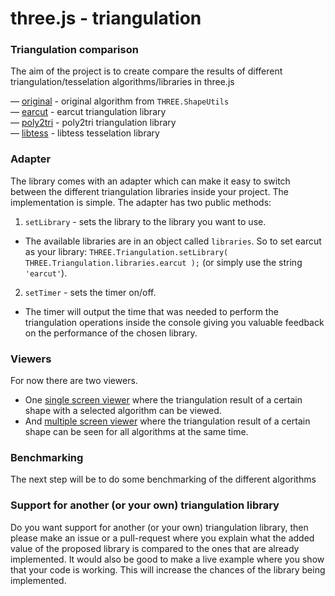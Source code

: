 three.js - triangulation
========

### Triangulation comparison ###

The aim of the project is to create compare the results of different triangulation/tesselation algorithms/libraries in three.js

— [original](https://github.com/mrdoob/three.js/blob/master/src/extras/ShapeUtils.js) - original algorithm from `THREE.ShapeUtils`<br>
— [earcut](https://github.com/mapbox/earcut) - earcut triangulation library<br>
— [poly2tri](https://github.com/r3mi/poly2tri.js) - poly2tri triangulation library<br>
— [libtess](https://github.com/brendankenny/libtess.js/) - libtess tesselation library<br>


### Adapter ###

The library comes with an adapter which can make it easy to switch between the different triangulation libraries inside your project. The implementation is simple.
The adapter has two public methods:

1. `setLibrary` - sets the library to the library you want to use.
  * The available libraries are in an object called `libraries`. So to set earcut as your library: `THREE.Triangulation.setLibrary( THREE.Triangulation.libraries.earcut );` (or  simply use the string `'earcut'`).

2. `setTimer` - sets the timer on/off.
  * The timer will output the time that was needed to perform the triangulation operations inside the console giving you valuable feedback on the performance of the chosen library.


### Viewers ###

For now there are two viewers.

- One [single screen viewer](https://rawgit.com/Wilt/three.js_triangulation/master/single.html) where the triangulation result of a certain shape with a selected algorithm can be viewed.
- And [multiple screen viewer](https://rawgit.com/Wilt/three.js_triangulation/master/multiple.html) where the triangulation result of a certain shape can be seen for all algorithms at the same time.


### Benchmarking ###

The next step will be to do some benchmarking of the different algorithms

### Support for another (or your own) triangulation library ###

Do you want support for another (or your own) triangulation library, then please make an issue or a pull-request where you explain what the added value of the 
proposed library is compared to the ones that are already implemented. It would also be good to make a live example where you show that your code is working. 
This will increase the chances of the library being implemented.